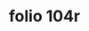 ---
layout: edition
title: folio 104r
manuscript: Turin, Biblioteca Nazionale, MS N.III.19
sigla: T
iip: t104r.tif
milestone: 207
---